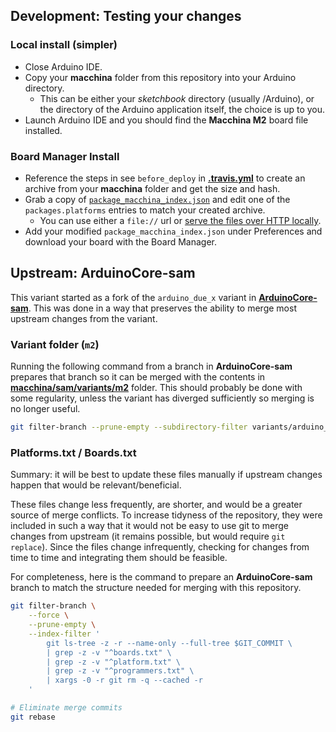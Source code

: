 ## Development: Testing your changes

### Local install (simpler)

- Close Arduino IDE.
- Copy your **macchina** folder from this repository into your Arduino directory.
  - This can be either your _sketchbook_ directory (usually <Documents>/Arduino), or the directory of the Arduino application itself, the choice is up to you.
- Launch Arduino IDE and you should find the **Macchina M2** board file installed.

### Board Manager Install

- Reference the steps in see `before_deploy` in [**.travis.yml**](./.travis.yml) to create an archive from your **macchina** folder and get the size and hash.
- Grab a copy of [`package_macchina_index.json`](https://macchina.github.io/package_macchina_index.json) and edit one of the `packages.platforms` entries to match your created archive.
  - You can use either a `file://` url or [serve the files over HTTP locally](https://gist.github.com/willurd/5720255).
- Add your modified `package_macchina_index.json` under Preferences and download your board with the Board Manager.


## Upstream: ArduinoCore-sam
This variant started as a fork of the `arduino_due_x` variant in [**ArduinoCore-sam**](https://github.com/arduino/ArduinoCore-sam).  This was done in a way that preserves the ability to merge most upstream changes from the variant.

### Variant folder (`m2`)
Running the following command from a branch in **ArduinoCore-sam** prepares that branch so it can be merged with the contents in [**macchina/sam/variants/m2**](https://github.com/adamvoss/Macchina_Arduino_Boards/tree/master/macchina/sam/variants/m2) folder.  This should probably be done with some regularity, unless the variant has diverged sufficiently so merging is no longer useful.

```bash
git filter-branch --prune-empty --subdirectory-filter variants/arduino_due_x/ -f
```

### Platforms.txt / Boards.txt
Summary: it will be best to update these files manually if upstream changes happen that would be relevant/beneficial.

These files change less frequently, are shorter, and would be a greater source of merge conflicts.  To increase tidyness of the repository, they were included in such a way that it would not be easy to use git to merge changes from upstream (it remains possible, but would require `git replace`).  Since the files change infrequently, checking for changes from time to time and integrating them should be feasible.

For completeness, here is the command to prepare an **ArduinoCore-sam** branch to match the structure needed for merging with this repository.

```bash
git filter-branch \
    --force \
    --prune-empty \
    --index-filter '
        git ls-tree -z -r --name-only --full-tree $GIT_COMMIT \
        | grep -z -v "^boards.txt" \
        | grep -z -v "^platform.txt" \
        | grep -z -v "^programmers.txt" \
        | xargs -0 -r git rm -q --cached -r
    '

# Eliminate merge commits
git rebase
```